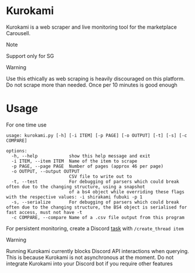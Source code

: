 # Kurokami

Kurokami is a web scraper and live monitoring tool for the marketplace Carousell. 
> [!NOTE]
> Support only for SG

> [!WARNING]
> Use this ethically as web scraping is heavily discouraged on this platform. Do not scrape more than needed.
> Once per 10 minutes is good enough

# Usage

For one time use
```
usage: kurokami.py [-h] [-i ITEM] [-p PAGE] [-o OUTPUT] [-t] [-s] [-c COMPARE]

options:
  -h, --help            show this help message and exit
  -i ITEM, --item ITEM  Name of the item to scrape
  -p PAGE, --page PAGE  Number of pages (approx 46 per page)
  -o OUTPUT, --output OUTPUT
                        CSV file to write out to
  -t, --test            For debugging of parsers which could break often due to the changing structure, using a snapshot 
                        of a bs4 object while overriding these flags with the respective values: -i shirakami fubuki -p 1
  -s, --serialize       For debugging of parsers which could break often due to the changing structure, the BS4 object is serialised for fast access, must not have -t
  -c COMPARE, --compare Name of a .csv file output from this program
```

For persistent monitoring, create a Discord [task](https://discordpy.readthedocs.io/en/stable/ext/tasks/index.html) with `/create_thread item`

> [!WARNING]
> Running Kurokami currently blocks Discord API interactions when querying. This is because Kurokami is not asynchronous at the moment. Do not integrate Kurokami into your Discord bot if you require other features